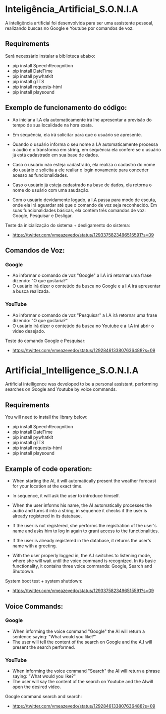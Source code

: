 # Inteligência_Artificial_S.O.N.I.A
A inteligência artificial foi desenvolvida para ser uma assistente pessoal, realizando buscas no Google e Youtube por comandos de voz.
  
## Requirements
Será necessário instalar a biblioteca abaixo:
- pip install SpeechRecognition
- pip install DateTime
- pip install pywhatkit
- pip install gTTS
- pip install requests-html
- pip install playsound


## Exemplo de funcionamento do código:
- Ao iniciar a I.A ela automaticamente irá lhe apresentar a previsão do tempo de sua localidade na hora exata.

- Em sequência, ela irá solicitar para que o usuário se apresente.
- Quando o usuário informa o seu nome a I.A automaticamente processa o audio e o transforma em string, em sequência ela confere se o usuário já está cadastrado em sua base de dados.
- Caso o usuário não esteja cadastrado, ela realiza o cadastro do nome do usuário e solicita a ele realiar o login novamente para conceder acesso as funcionalidades.
- Caso o usuário já esteja cadastrado na base de dados, ela retorna o nome do usuário com uma saudação.
- Com o usuário devidamente logado, a I.A passa para modo de escuta, onde ela irá aguardar até que o comando de voz seja reconhecido. Em suas funcionalidades básicas, ela contém três comandos de voz: Google, Pesquisar e Desligar.

Teste da inicialização do sistema + desligamento do sistema:
* https://twitter.com/vmeazevedo/status/1293375823496515591?s=09


## Comandos de Voz:
### Google
- Ao informar o comando de voz "Google" a I.A irá retornar uma frase dizendo: "O que gostaria?"
- O usuário irá dizer o conteúdo da busca no Google e a I.A irá apresentar a busca realizada.


### YouTube
- Ao informar o comando de voz "Pesquisar" a I.A irá retornar uma frase dizendo: "O que gostaria?"
- O usuário irá dizer o conteúdo da busca no Youtube e a I.A irá abrir o video desejado.

Teste do comando Google e Pesquisar:
* https://twitter.com/vmeazevedo/status/1292846133807636488?s=09



# Artificial_Intelligence_S.O.N.I.A
Artificial intelligence was developed to be a personal assistant, performing searches on Google and Youtube by voice commands.
  
## Requirements
You will need to install the library below:
- pip install SpeechRecognition
- pip install DateTime
- pip install pywhatkit
- pip install gTTS
- pip install requests-html
- pip install playsound


## Example of code operation:
- When starting the AI, it will automatically present the weather forecast for your location at the exact time.

- In sequence, it will ask the user to introduce himself.
- When the user informs his name, the AI ​​automatically processes the audio and turns it into a string, in sequence it checks if the user is already registered in its database.
- If the user is not registered, she performs the registration of the user's name and asks him to log in again to grant access to the functionalities.
- If the user is already registered in the database, it returns the user's name with a greeting.
- With the user properly logged in, the A.I switches to listening mode, where she will wait until the voice command is recognized. In its basic functionality, it contains three voice commands: Google, Search and Shutdown.

System boot test + system shutdown:
* https://twitter.com/vmeazevedo/status/1293375823496515591?s=09


## Voice Commands:
### Google
- When informing the voice command "Google" the AI ​​will return a sentence saying: "What would you like?"
- The user will tell the content of the search on Google and the A.I will present the search performed.


### YouTube
- When informing the voice command "Search" the AI ​​will return a phrase saying: "What would you like?"
- The user will say the content of the search on Youtube and the AI ​​will open the desired video.

Google command search and search:
* https://twitter.com/vmeazevedo/status/1292846133807636488?s=09